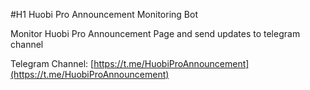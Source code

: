 #H1 Huobi Pro Announcement Monitoring Bot

Monitor Huobi Pro Announcement Page and send updates to telegram channel

Telegram Channel: [https://t.me/HuobiProAnnouncement](https://t.me/HuobiProAnnouncement)

